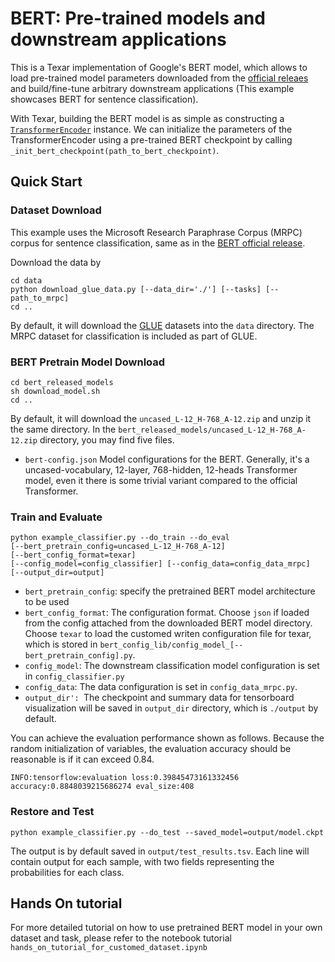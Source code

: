 # BERT: Pre-trained models and downstream applications

This is a Texar implementation of Google's BERT model, which allows to load pre-trained model parameters downloaded from the [official releaes](https://github.com/google-research/bert) and build/fine-tune arbitrary downstream applications (This example showcases BERT for sentence classification).

With Texar, building the BERT model is as simple as constructing a [`TransformerEncoder`](https://texar.readthedocs.io/en/latest/code/modules.html#transformerencoder) instance. We can initialize the parameters of the TransformerEncoder using a pre-trained BERT checkpoint by calling `_init_bert_checkpoint(path_to_bert_checkpoint)`. 

## Quick Start

### Dataset Download

This example uses the Microsoft Research Paraphrase Corpus (MRPC) corpus for sentence classification, same as in the [BERT official release](https://github.com/google-research/bert#sentence-and-sentence-pair-classification-tasks). 

Download the data by
```
cd data
python download_glue_data.py [--data_dir='./'] [--tasks] [--path_to_mrpc]
cd ..
```
By default, it will download the [GLUE](https://gluebenchmark.com/tasks) datasets into the `data` directory. The MRPC dataset for classification is included as part of GLUE.

### BERT Pretrain Model Download

```
cd bert_released_models
sh download_model.sh
cd ..
```
By default, it will download the `uncased_L-12_H-768_A-12.zip` and unzip it the same directory.
In the `bert_released_models/uncased_L-12_H-768_A-12.zip` directory, you may find five files.
- `bert-config.json` Model configurations for the BERT. Generally, it's a uncased-vocabulary, 12-layer, 768-hidden, 12-heads Transformer model, even it there is some trivial variant compared to the official Transformer.

### Train and Evaluate
```
python example_classifier.py --do_train --do_eval
[--bert_pretrain_config=uncased_L-12_H-768_A-12]
[--bert_config_format=texar]
[--config_model=config_classifier] [--config_data=config_data_mrpc]
[--output_dir=output] 
```
- `bert_pretrain_config`: specify the pretrained BERT model architecture to be used
- `bert_config_format`: The configuration format. Choose `json` if loaded from the config attached from the downloaded BERT model directory. Choose `texar` to load the customed writen configuration file for texar, which is stored in `bert_config_lib/config_model_[--bert_pretrain_config].py`.
- `config_model`: The downstream classification model configuration is set in `config_classifier.py` 
- `config_data`: The data configuration is set in `config_data_mrpc.py`.
- `output_dir': `The checkpoint and summary data for tensorboard visualization will be saved in `output_dir` directory, which is `./output` by default.

You can achieve the evaluation performance shown as follows. Because the random initialization of variables, the evaluation accuracy should be reasonable is if it can exceed 0.84.
```
INFO:tensorflow:evaluation loss:0.39845473161332456 accuracy:0.8848039215686274 eval_size:408
```

### Restore and Test
```
python example_classifier.py --do_test --saved_model=output/model.ckpt
```
The output is by default saved in `output/test_results.tsv`.
Each line will contain output for each sample, with two fields representing the probabilities for each class.


## Hands On tutorial

For more detailed tutorial on how to use pretrained BERT model in your own dataset and task, please refer to the notebook tutorial `hands_on_tutorial_for_customed_dataset.ipynb`
